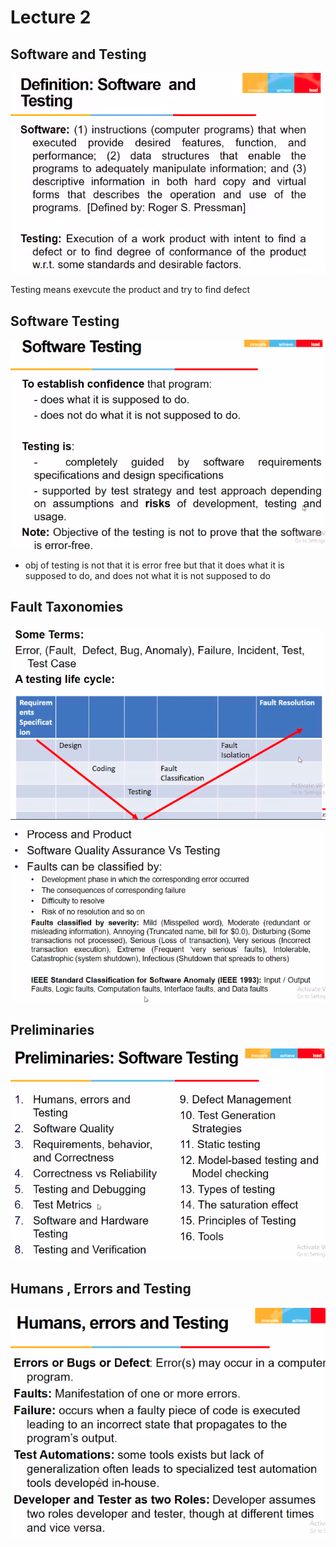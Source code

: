 # Lecture 2

## Software and Testing

![def](def.png)

Testing means exevcute the product and try to find defect

## Software Testing

![t2](t2.png)

- obj of testing is not that it is error free but that it does what it is supposed to do, and does not what it is not supposed to do

## Fault Taxonomies

![ftax](ftax.png)

![ftax2](ftax2.png)

## Preliminaries

![prelims](prelims.png)

## Humans , Errors and Testing

![humans](humans.png)

